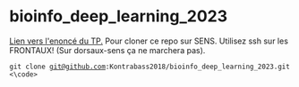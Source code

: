 # bioinfo_deep_learning_2023

[Lien vers l'enoncé du TP.](TP6_bin3002.md)
Pour cloner ce repo sur SENS. Utilisez ssh sur les FRONTAUX! (Sur dorsaux-sens ça ne marchera pas).

<code>git clone git@github.com:Kontrabass2018/bioinfo_deep_learning_2023.git <\code>
